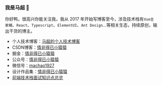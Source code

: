 ### 我是马超 👋

你好鸭，很高兴你能关注我，我从 2017 年开始写博客至今，涉及技术栈有`Vue全家桶`、`React`、`Typescript`、`ElementUI`、`Ant Design`...等相关生态，持续原创，输出干货的博主。

- 个人技术博客：[马超的个人技术博客](https://machao07.github.io/)
- CSDN博客：[情非得已小猿猿](https://blog.csdn.net/weixin_43924228)
- 掘金：[情非得已小猿猿](https://juejin.cn/user/1337486669527096)
- 公众号：[情非得已小猿猿](https://machao07.github.io/img/official_account.jpg)
- 微信号：[machao1927](https://machao07.github.io/img/wechat.jpg)
- 设计作品集：[情非得已小猿猿](https://machao07.zcool.com.cn/)
- [前端技术栈面试知识点总览](https://github.com/machao07/interview-questions)
